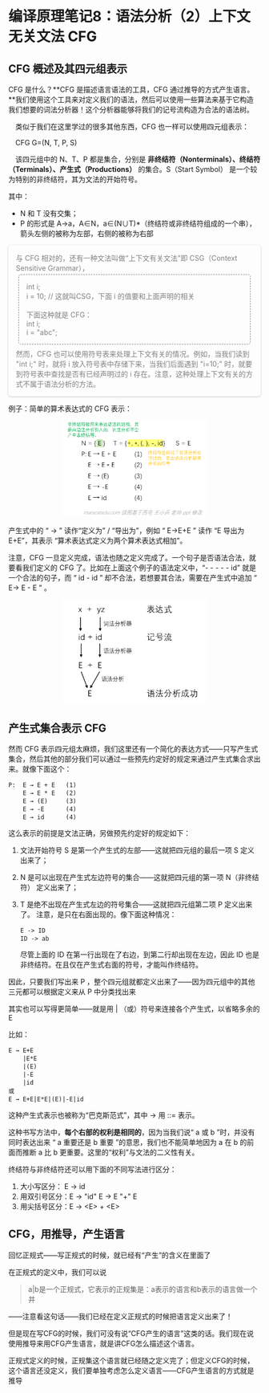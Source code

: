 # 编译原理笔记8：语法分析（2）上下文无关文法 CFG

## CFG 概述及其四元组表示

CFG 是什么？**CFG 是描述语言语法的工具，CFG 通过推导的方式产生语言。**我们使用这个工具来对定义我们的语法，然后可以使用一些算法来基于它构造我们想要的词法分析器！这个分析器能够将我们的记号流构造为合法的语法树。

&emsp;类似于我们在这里学过的很多其他东西，CFG 也一样可以使用四元组表示：

&emsp;CFG G=(N, T, P, S)

&emsp;该四元组中的 N、T、P 都是集合，分别是 **非终结符（Nonterminals）、终结符（Terminals）、产生式（Productions）** 的集合。S（Start Symbol） 是一个较为特别的非终结符，其为文法的开始符号。

其中：

- N 和 T 没有交集；
- P 的形式是 A→a，A∈N，a∈(N∪T)*（终结符或非终结符组成的一个串），箭头左侧的被称为左部，右侧的被称为右部

<div style="box-shadow: 0 1px 4px 0 rgba(0,0,0,0.2);
            transition: 0.2s;
            border-radius:5px;
            padding:15px;
            color: gray;
            argin:3px 5px 8px 5px">
	与 CFG 相对的，还有一种文法叫做“上下文有关文法”即 CSG（Context Sensitive Grammar），
    <div style="border-style: dashed; 
            border-radius:5px; 
            padding:15px; 
            margin:3px 5px 8px 5px; 
            border-width: 1px; 
            border-color: grey">
        int i;<br>
        i = 10;	// 这就叫CSG，下面 i 的值要和上面声明的相关<br><br>
        下面这种就是 CFG：<br>
        int i;<br>
        i = "abc";
    </div>
    然而，CFG 也可以使用符号表来处理上下文有关的情况。例如，当我们读到 "int i;" 时，就将 i 放入符号表中存储下来，当我们后面遇到 "i=10;" 时，就要到符号表中查找是否有已经声明过的 i 存在。注意，这种处理上下文有关的方式不属于语法分析的方法。
</div>



例子：简单的算术表达式的 CFG 表示：

<div style="padding:0px 20% 0px 20%;
            margin:3px 5px 8px 5px">
	<img src="./img/8_1.png">
</div>

产生式中的  “ → ”  读作“定义为” / “导出为”，例如 “ E→E+E ” 读作 “E 导出为 E+E”，其表示 “算术表达式定义为两个算术表达式相加”。

注意，CFG 一旦定义完成，语法也随之定义完成了。一个句子是否语法合法，就要看我们定义的 CFG 了。比如在上面这个例子的语法定义中，“- - - - - id” 就是一个合法的句子，而 “ id - id ” 却不合法，若想要其合法，需要在产生式中追加 “ E→ E - E ” 。 

<div style="padding:0px 20% 0px 20%;
            margin:3px 5px 8px 5px">
	<img src="./img/8_2.png">
</div>

## 产生式集合表示 CFG

然而 CFG 表示四元组太麻烦，我们这里还有一个简化的表达方式——只写产生式集合，然后其他的部分我们可以通过一些预先约定好的规定来通过产生式集合求出来。就像下面这个：

```
P:	E → E + E	(1)
	E → E * E	(2)
	E → (E)		(3)
	E → -E		(4)
	E → id		(4)
```

这么表示的前提是文法正确，另做预先约定好的规定如下：

1. 文法开始符号 S 是第一个产生式的左部——这就把四元组的最后一项 S 定义出来了；

2. N 是可以出现在产生式左边符号的集合——这就把四元组的第一项 N（非终结符） 定义出来了；

3. T 是绝不出现在产生式左边的符号集合——这就把四元组第二项 P 定义出来了。
   注意，是只在右面出现的。像下面这种情况：

   ```
   E -> ID
   ID -> ab
   ```

   尽管上面的 ID 在第一行出现在了右边，到第二行却出现在左边，因此 ID 也是非终结符。在且仅在产生式右面的符号，才能叫作终结符。

因此，只要我们写出来 P ，整个四元组就都定义出来了——因为四元组中的其他三元都可以根据定义来从 P 中分类找出来

其实也可以写得更简单——就是用 | （或）符号来连接各个产生式，以省略多余的 E

比如：

```
E → E+E
	|E*E
	|(E)
	|-E
	|id
或
E → E+E|E*E|(E)|-E|id
```

这种产生式表示也被称为“巴克斯范式”，其中 → 用 ::= 表示。

这种书写方法中，**每个右部的权利是相同的**，因为当我们说“ a 或 b ”时，并没有同时表达出来 “ a 重要还是 b 重要 ”的意思，我们也不能简单地因为 a 在 b 的前面而推断 a 比 b 更重要。这里的“权利”与文法的二义性有关。

终结符与非终结符还可以用下面的不同写法进行区分：

1. 大小写区分：	E → id
2. 用双引号区分：E → "id"   E → E "+" E
3. 用尖括号区分：E → \<E> + \<E>

## CFG，用推导，产生语言

回忆正规式——写正规式的时候，就已经有“产生”的含义在里面了

在正规式的定义中，我们可以说

> a|b是一个正规式，它表示的正规集是：a表示的语言和b表示的语言做一个并

——注意看这句话——我们已经在定义正规式的时候把语言定义出来了！

但是现在写CFG的时候，我们可没有说“CFG产生的语言”这类的话。我们现在说使用推导来用CFG产生语言，就是讲CFG怎么描述这个语言。

正规式定义的时候，正规集这个语言就已经随之定义完了；但定义CFG的时候，这个语言还没定义，我们要单独考虑怎么定义语言——CFG产生语言的方式就是推导